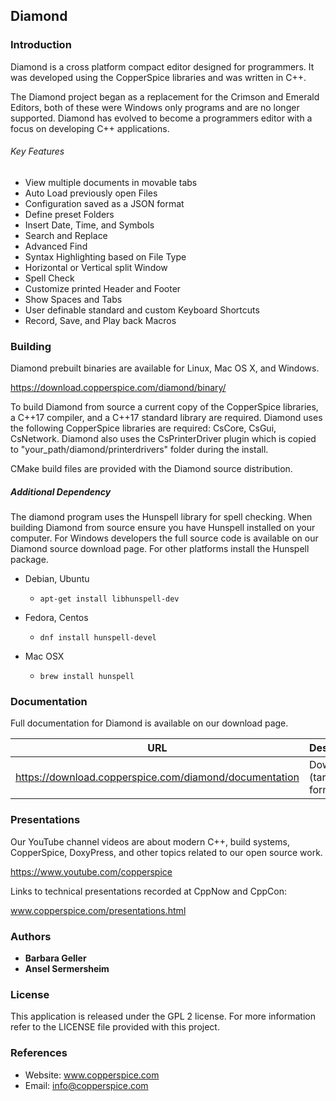 ## Diamond

### Introduction

Diamond is a cross platform compact editor designed for programmers. It was developed using the CopperSpice
libraries and was written in C++.

The Diamond project began as a replacement for the Crimson and Emerald Editors, both of these were Windows
only programs and are no longer supported. Diamond has evolved to become a programmers editor with a focus
on developing C++ applications.


###### Key Features

* View multiple documents in movable tabs
* Auto Load previously open Files
* Configuration saved as a JSON format
* Define preset Folders
* Insert Date, Time, and Symbols
* Search and Replace
* Advanced Find
* Syntax Highlighting based on File Type
* Horizontal or Vertical split Window
* Spell Check
* Customize printed Header and Footer
* Show Spaces and Tabs
* User definable standard and custom Keyboard Shortcuts
* Record, Save, and Play back Macros


### Building

Diamond prebuilt binaries are available for Linux, Mac OS X, and Windows.

https://download.copperspice.com/diamond/binary/

To build Diamond from source a current copy of the CopperSpice libraries, a C++17 compiler, and a C++17 standard
library are required. Diamond uses the following CopperSpice libraries are required: CsCore, CsGui, CsNetwork.
Diamond also uses the CsPrinterDriver plugin which is copied to "your_path/diamond/printerdrivers" folder during
the install.

CMake build files are provided with the Diamond source distribution.


##### Additional Dependency

The diamond program uses the Hunspell library for spell checking. When building Diamond from  source ensure you have
Hunspell installed on your computer. For Windows developers the full source code is available on our Diamond source
download page. For other platforms install the Hunspell package.

* Debian, Ubuntu
   * `apt-get install libhunspell-dev`


* Fedora, Centos
   * `dnf install hunspell-devel`


* Mac OSX
   * `brew install hunspell`


### Documentation

Full documentation for Diamond is available on our download page.

|URL      |Description|
|---------|-----------|
|https://download.copperspice.com/diamond/documentation| Download (tar and zip formats)|


### Presentations

Our YouTube channel videos are about modern C++, build systems, CopperSpice, DoxyPress, and other topics related to
our open source work.

https://www.youtube.com/copperspice


Links to technical presentations recorded at CppNow and CppCon:

www.copperspice.com/presentations.html


### Authors

* **Barbara Geller**
* **Ansel Sermersheim**


### License

This application is released under the GPL 2 license. For more information refer to the LICENSE file provided with this
project.


### References

* Website: www.copperspice.com
* Email:   info@copperspice.com
